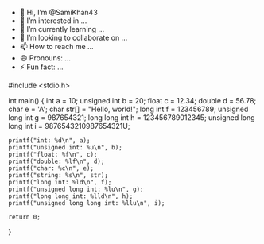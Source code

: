 - 👋 Hi, I’m @SamiKhan43
- 👀 I’m interested in ...
- 🌱 I’m currently learning ...
- 💞️ I’m looking to collaborate on ...
- 📫 How to reach me ...
- 😄 Pronouns: ...
- ⚡ Fun fact: ...

<!---
SamiKhan43/SamiKhan43 is a ✨ special ✨ repository because its `README.md` (this file) appears on your GitHub profile.
You can click the Preview link to take a look at your changes.
--->
#include <stdio.h>

int main() {
    int a = 10;
    unsigned int b = 20;
    float c = 12.34;
    double d = 56.78;
    char e = 'A';
    char str[] = "Hello, world!";
    long int f = 123456789;
    unsigned long int g = 987654321;
    long long int h = 123456789012345;
    unsigned long long int i = 9876543210987654321U;

    printf("int: %d\n", a);
    printf("unsigned int: %u\n", b);
    printf("float: %f\n", c);
    printf("double: %lf\n", d);
    printf("char: %c\n", e);
    printf("string: %s\n", str);
    printf("long int: %ld\n", f);
    printf("unsigned long int: %lu\n", g);
    printf("long long int: %lld\n", h);
    printf("unsigned long long int: %llu\n", i);

    return 0;
}

